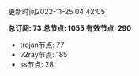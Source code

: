 更新时间2022-11-25 04:42:05

**总订阅: 73**
**总节点: 1055**
**有效节点: 290**
- trojan节点: 77
- v2ray节点: 185
- ss节点: 28
